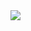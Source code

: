 <a>
  <img align="center" src="https://github-readme-stats.vercel.app/api?username=tejas-xd&include_all_commits=true&count_private=true&border_radius=8&theme=discord_old_blurple&include_all_commits=true&&hide=issues" />
</a>
